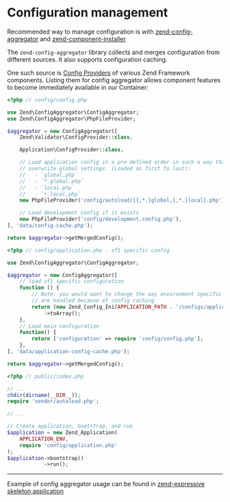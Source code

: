 # Configuration management

Recommended way to manage configuration is with [zend-config-aggregator](https://docs.zendframework.com/zend-config-aggregator/)
and [zend-component-installer](https://docs.zendframework.com/zend-component-installer/)

The `zend-config-aggregator` library collects and merges configuration from different
sources. It also supports configuration caching.

One such source is [Config Providers](https://docs.zendframework.com/zend-config-aggregator/config-providers/)
of various Zend Framework components. Listing them for config aggregator
allows component features to become immediately available in our Container:

```php
<?php // config/config.php

use Zend\ConfigAggregator\ConfigAggregator;
use Zend\ConfigAggregator\PhpFileProvider;

$aggregator = new ConfigAggregator([
    Zend\Validator\ConfigProvider::class,

    Application\ConfigProvider::class,

    // Load application config in a pre-defined order in such a way that local settings
    // overwrite global settings. (Loaded as first to last):
    //   - `global.php`
    //   - `*.global.php`
    //   - `local.php`
    //   - `*.local.php`
    new PhpFileProvider('config/autoload/{{,*.}global,{,*.}local}.php'),

    // Load development config if it exists
    new PhpFileProvider('config/development.config.php'),
], 'data/config-cache.php');

return $aggregator->getMergedConfig();
```

```php
<?php // config/application.php - zf1 specific config

use Zend\ConfigAggregator\ConfigAggregator;

$aggregator = new ConfigAggregator([
    // load zf1 specific configuration
    function () {
        // Note: you would want to change the way environment specific configs
        // are handled because of config caching
        return (new Zend_Config_Ini(APPLICATION_PATH . '/configs/application.ini', 'production'))
            ->toArray();
    },
    // Load main configuration
    function() {
        return ['configuration' => require 'config/config.php'];
    },
], 'data/application-config-cache.php');

return $aggregator->getMergedConfig();
```

```php
<?php // public/index.php

// ...
chdir(dirname(__DIR__));
require 'vendor/autoload.php';

// ...

// Create application, bootstrap, and run
$application = new Zend_Application(
    APPLICATION_ENV,
    require 'config/application.php'
);
$application->bootstrap()
            ->run();
```

---

Example of config aggregator usage can be found in
[zend-expressive skeleton application](https://github.com/zendframework/zend-expressive-skeleton)
